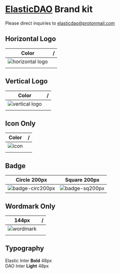 # [ElasticDAO](https://elasticdao.org) Brand kit

Please direct inquiries to elasticdao@protonmail.com

## Horizontal Logo
| Color | / |
| ------------- | ------------- |
| ![horizontal logo](https://user-images.githubusercontent.com/16773608/131568977-e3964145-0a61-4969-8a27-fa4b2920ed14.png)
|  |
  
## Vertical Logo
| Color | / |
| ------------- | ------------- |
| ![vertical logo](https://user-images.githubusercontent.com/16773608/131570017-cb544f6c-3bed-447e-ba9c-8137d4eb2233.png)
|  |

## Icon Only
| Color | / |
| ------------- | ------------- |
| ![icon](https://user-images.githubusercontent.com/16773608/131570517-c95e2778-0251-4ce1-8c35-12a042d2dce1.png)
|  |

## Badge
| Circle 200px  | Square 200px |
| ------------- | ------------- |
| ![badge-circ200px](https://user-images.githubusercontent.com/16773608/131567918-34195093-4e95-42ab-8f6f-6be2f6e5372d.png)  | ![badge-sq200px](https://user-images.githubusercontent.com/16773608/131567925-39cb56a7-3ae2-4187-81aa-6343b4c91493.png)  |


## Wordmark Only
| 144px  | / |
| ------------- | ------------- |
| ![wordmark](https://user-images.githubusercontent.com/16773608/131571100-61853c39-2f3f-408c-9c52-cbcfacc1b2ab.png)
| |

## Typography
Elastic Inter **Bold** 48px\
DAO Inter **Light** 48px


